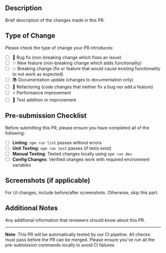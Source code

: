 ## Description

Brief description of the changes made in this PR.

## Type of Change

Please check the type of change your PR introduces:

- [ ] 🐛 Bug fix (non-breaking change which fixes an issue)
- [ ] ✨ New feature (non-breaking change which adds functionality)
- [ ] 💥 Breaking change (fix or feature that would cause existing functionality to not work as expected)
- [ ] 📚 Documentation update (changes to documentation only)
- [ ] 🔧 Refactoring (code changes that neither fix a bug nor add a feature)
- [ ] ⚡ Performance improvement
- [ ] 🧪 Test addition or improvement

## Pre-submission Checklist

Before submitting this PR, please ensure you have completed all of the following:

- [ ] **Linting**: `npm run lint` passes without errors
- [ ] **Unit Testing**: `npm run test` passes (if tests exist)
- [ ] **Manual Testing**: Tested changes locally using `npm run dev`
- [ ] **Config Changes**: Verified changes work with required environment variables

## Screenshots (if applicable)

For UI changes, include before/after screenshots. Otherwise, skip this part.

## Additional Notes

Any additional information that reviewers should know about this PR.

---

**Note**: This PR will be automatically tested by our CI pipeline. All checks must pass before the PR can be merged. Please ensure you've run all the pre-submission commands locally to avoid CI failures.
